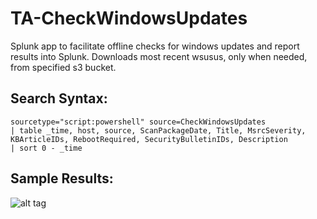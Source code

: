 # TA-CheckWindowsUpdates
Splunk app to facilitate offline checks for windows updates and report results into Splunk.  Downloads most recent wsusus, only when needed, from specified s3 bucket.

## Search Syntax:
```SPL
sourcetype="script:powershell" source=CheckWindowsUpdates
| table _time, host, source, ScanPackageDate, Title, MsrcSeverity, KBArticleIDs, RebootRequired, SecurityBulletinIDs, Description
| sort 0 - _time
```

## Sample Results:
![alt tag](https://github.com/dstaulcu/TA-CheckWindowsUpdates/blob/master/screenshots/spl_results.JPG)
